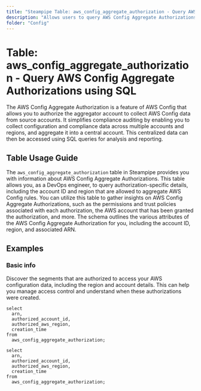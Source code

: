 ```yaml
---
title: "Steampipe Table: aws_config_aggregate_authorization - Query AWS Config Aggregate Authorizations using SQL"
description: "Allows users to query AWS Config Aggregate Authorizations, providing vital information about AWS Config rules and their respective authorizations in an aggregated form."
folder: "Config"
---
```


# Table: aws_config_aggregate_authorization - Query AWS Config Aggregate Authorizations using SQL

The AWS Config Aggregate Authorization is a feature of AWS Config that allows you to authorize the aggregator account to collect AWS Config data from source accounts. It simplifies compliance auditing by enabling you to collect configuration and compliance data across multiple accounts and regions, and aggregate it into a central account. This centralized data can then be accessed using SQL queries for analysis and reporting.

## Table Usage Guide

The `aws_config_aggregate_authorization` table in Steampipe provides you with information about AWS Config Aggregate Authorizations. This table allows you, as a DevOps engineer, to query authorization-specific details, including the account ID and region that are allowed to aggregate AWS Config rules. You can utilize this table to gather insights on AWS Config Aggregate Authorizations, such as the permissions and trust policies associated with each authorization, the AWS account that has been granted the authorization, and more. The schema outlines the various attributes of the AWS Config Aggregate Authorization for you, including the account ID, region, and associated ARN.

## Examples

### Basic info
Discover the segments that are authorized to access your AWS configuration data, including the region and account details. This can help you manage access control and understand when these authorizations were created.

```sql+postgres
select
  arn,
  authorized_account_id,
  authorized_aws_region,
  creation_time
from
  aws_config_aggregate_authorization;
```

```sql+sqlite
select
  arn,
  authorized_account_id,
  authorized_aws_region,
  creation_time
from
  aws_config_aggregate_authorization;
```